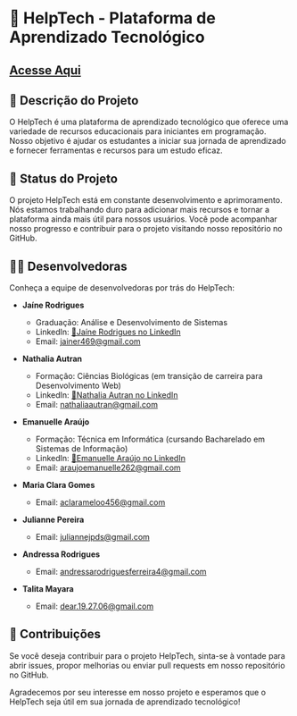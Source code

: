 # 🌟 HelpTech - Plataforma de Aprendizado Tecnológico

## [Acesse Aqui](https://juliannepds.github.io/helptech/)

## 📝 Descrição do Projeto

O HelpTech é uma plataforma de aprendizado tecnológico que oferece uma variedade de recursos educacionais para iniciantes em programação. Nosso objetivo é ajudar os estudantes a iniciar sua jornada de aprendizado e fornecer ferramentas e recursos para um estudo eficaz.

## 🚀 Status do Projeto

O projeto HelpTech está em constante desenvolvimento e aprimoramento. Nós estamos trabalhando duro para adicionar mais recursos e tornar a plataforma ainda mais útil para nossos usuários. Você pode acompanhar nosso progresso e contribuir para o projeto visitando nosso repositório no GitHub.

## 👩‍💻 Desenvolvedoras

Conheça a equipe de desenvolvedoras por trás do HelpTech:

- **Jaíne Rodrigues**
  - Graduação: Análise e Desenvolvimento de Sistemas
  - LinkedIn: [🔗Jaíne Rodrigues no LinkedIn](https://www.linkedin.com/in/jaíne)
  - Email: jainer469@gmail.com

- **Nathalia Autran**
  - Formação: Ciências Biológicas (em transição de carreira para Desenvolvimento Web)
  - LinkedIn: [🔗Nathalia Autran no LinkedIn](linkedin.com/in/nathaliaautran)
  - Email: nathaliaautran@gmail.com

- **Emanuelle Araújo**
  - Formação: Técnica em Informática (cursando Bacharelado em Sistemas de Informação)
  - LinkedIn: [🔗Emanuelle Araújo no LinkedIn](https://www.linkedin.com/in/emanuelle-de-araujo-da-hora)
  - Email: araujoemanuelle262@gmail.com
  
- **Maria Clara Gomes**
  - Email: aclarameloo456@gmail.com

- **Julianne Pereira**
  - Email: juliannejpds@gmail.com

- **Andressa Rodrigues**
  - Email: andressarodriguesferreira4@gmail.com

- **Talita Mayara**
  - Email: dear.19.27.06@gmail.com 

## 🤝 Contribuições

Se você deseja contribuir para o projeto HelpTech, sinta-se à vontade para abrir issues, propor melhorias ou enviar pull requests em nosso repositório no GitHub.

Agradecemos por seu interesse em nosso projeto e esperamos que o HelpTech seja útil em sua jornada de aprendizado tecnológico!
